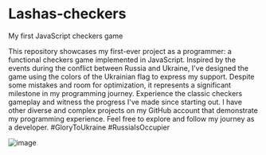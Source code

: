 # Lashas-checkers
My first JavaScript checkers game

This repository showcases my first-ever project as a programmer: a functional checkers game implemented in JavaScript. Inspired by the events during the conflict between Russia and Ukraine, I've designed the game using the colors of the Ukrainian flag to express my support. Despite some mistakes and room for optimization, it represents a significant milestone in my programming journey. Experience the classic checkers gameplay and witness the progress I've made since starting out. I have other diverse and complex projects on my GitHub account that demonstrate my programming experience. Feel free to explore and follow my journey as a developer.
#GloryToUkraine #RussiaIsOccupier

![image](https://github.com/Lasha-Avalishvili/Lashas-checkers/assets/105679179/197d7cd5-b9d2-45e8-9496-e88c81657274)
